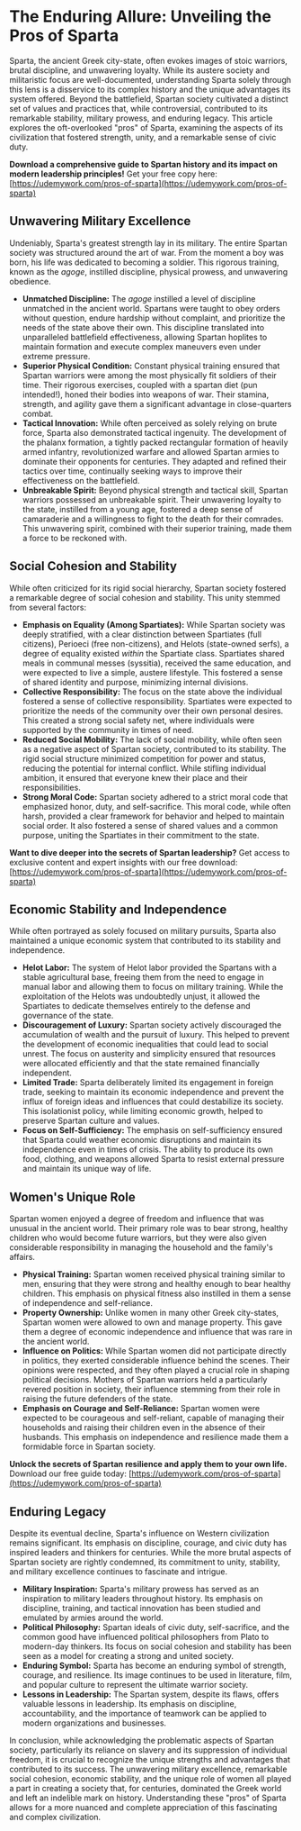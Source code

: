 # The Enduring Allure: Unveiling the Pros of Sparta

Sparta, the ancient Greek city-state, often evokes images of stoic warriors, brutal discipline, and unwavering loyalty. While its austere society and militaristic focus are well-documented, understanding Sparta solely through this lens is a disservice to its complex history and the unique advantages its system offered. Beyond the battlefield, Spartan society cultivated a distinct set of values and practices that, while controversial, contributed to its remarkable stability, military prowess, and enduring legacy. This article explores the oft-overlooked "pros" of Sparta, examining the aspects of its civilization that fostered strength, unity, and a remarkable sense of civic duty.

**Download a comprehensive guide to Spartan history and its impact on modern leadership principles!** Get your free copy here: [https://udemywork.com/pros-of-sparta](https://udemywork.com/pros-of-sparta)

## Unwavering Military Excellence

Undeniably, Sparta's greatest strength lay in its military. The entire Spartan society was structured around the art of war. From the moment a boy was born, his life was dedicated to becoming a soldier. This rigorous training, known as the *agoge*, instilled discipline, physical prowess, and unwavering obedience.

*   **Unmatched Discipline:** The *agoge* instilled a level of discipline unmatched in the ancient world. Spartans were taught to obey orders without question, endure hardship without complaint, and prioritize the needs of the state above their own. This discipline translated into unparalleled battlefield effectiveness, allowing Spartan hoplites to maintain formation and execute complex maneuvers even under extreme pressure.
*   **Superior Physical Condition:** Constant physical training ensured that Spartan warriors were among the most physically fit soldiers of their time. Their rigorous exercises, coupled with a spartan diet (pun intended!), honed their bodies into weapons of war. Their stamina, strength, and agility gave them a significant advantage in close-quarters combat.
*   **Tactical Innovation:** While often perceived as solely relying on brute force, Sparta also demonstrated tactical ingenuity. The development of the phalanx formation, a tightly packed rectangular formation of heavily armed infantry, revolutionized warfare and allowed Spartan armies to dominate their opponents for centuries. They adapted and refined their tactics over time, continually seeking ways to improve their effectiveness on the battlefield.
*   **Unbreakable Spirit:** Beyond physical strength and tactical skill, Spartan warriors possessed an unbreakable spirit. Their unwavering loyalty to the state, instilled from a young age, fostered a deep sense of camaraderie and a willingness to fight to the death for their comrades. This unwavering spirit, combined with their superior training, made them a force to be reckoned with.

## Social Cohesion and Stability

While often criticized for its rigid social hierarchy, Spartan society fostered a remarkable degree of social cohesion and stability. This unity stemmed from several factors:

*   **Emphasis on Equality (Among Spartiates):** While Spartan society was deeply stratified, with a clear distinction between Spartiates (full citizens), Perioeci (free non-citizens), and Helots (state-owned serfs), a degree of equality existed *within* the Spartiate class. Spartiates shared meals in communal messes (syssitia), received the same education, and were expected to live a simple, austere lifestyle. This fostered a sense of shared identity and purpose, minimizing internal divisions.
*   **Collective Responsibility:** The focus on the state above the individual fostered a sense of collective responsibility. Spartiates were expected to prioritize the needs of the community over their own personal desires. This created a strong social safety net, where individuals were supported by the community in times of need.
*   **Reduced Social Mobility:** The lack of social mobility, while often seen as a negative aspect of Spartan society, contributed to its stability. The rigid social structure minimized competition for power and status, reducing the potential for internal conflict. While stifling individual ambition, it ensured that everyone knew their place and their responsibilities.
*   **Strong Moral Code:** Spartan society adhered to a strict moral code that emphasized honor, duty, and self-sacrifice. This moral code, while often harsh, provided a clear framework for behavior and helped to maintain social order. It also fostered a sense of shared values and a common purpose, uniting the Spartiates in their commitment to the state.

**Want to dive deeper into the secrets of Spartan leadership?** Get access to exclusive content and expert insights with our free download: [https://udemywork.com/pros-of-sparta](https://udemywork.com/pros-of-sparta)

## Economic Stability and Independence

While often portrayed as solely focused on military pursuits, Sparta also maintained a unique economic system that contributed to its stability and independence.

*   **Helot Labor:** The system of Helot labor provided the Spartans with a stable agricultural base, freeing them from the need to engage in manual labor and allowing them to focus on military training. While the exploitation of the Helots was undoubtedly unjust, it allowed the Spartiates to dedicate themselves entirely to the defense and governance of the state.
*   **Discouragement of Luxury:** Spartan society actively discouraged the accumulation of wealth and the pursuit of luxury. This helped to prevent the development of economic inequalities that could lead to social unrest. The focus on austerity and simplicity ensured that resources were allocated efficiently and that the state remained financially independent.
*   **Limited Trade:** Sparta deliberately limited its engagement in foreign trade, seeking to maintain its economic independence and prevent the influx of foreign ideas and influences that could destabilize its society. This isolationist policy, while limiting economic growth, helped to preserve Spartan culture and values.
*   **Focus on Self-Sufficiency:** The emphasis on self-sufficiency ensured that Sparta could weather economic disruptions and maintain its independence even in times of crisis. The ability to produce its own food, clothing, and weapons allowed Sparta to resist external pressure and maintain its unique way of life.

## Women's Unique Role

Spartan women enjoyed a degree of freedom and influence that was unusual in the ancient world. Their primary role was to bear strong, healthy children who would become future warriors, but they were also given considerable responsibility in managing the household and the family's affairs.

*   **Physical Training:** Spartan women received physical training similar to men, ensuring that they were strong and healthy enough to bear healthy children. This emphasis on physical fitness also instilled in them a sense of independence and self-reliance.
*   **Property Ownership:** Unlike women in many other Greek city-states, Spartan women were allowed to own and manage property. This gave them a degree of economic independence and influence that was rare in the ancient world.
*   **Influence on Politics:** While Spartan women did not participate directly in politics, they exerted considerable influence behind the scenes. Their opinions were respected, and they often played a crucial role in shaping political decisions. Mothers of Spartan warriors held a particularly revered position in society, their influence stemming from their role in raising the future defenders of the state.
*   **Emphasis on Courage and Self-Reliance:** Spartan women were expected to be courageous and self-reliant, capable of managing their households and raising their children even in the absence of their husbands. This emphasis on independence and resilience made them a formidable force in Spartan society.

**Unlock the secrets of Spartan resilience and apply them to your own life.** Download our free guide today: [https://udemywork.com/pros-of-sparta](https://udemywork.com/pros-of-sparta)

## Enduring Legacy

Despite its eventual decline, Sparta's influence on Western civilization remains significant. Its emphasis on discipline, courage, and civic duty has inspired leaders and thinkers for centuries. While the more brutal aspects of Spartan society are rightly condemned, its commitment to unity, stability, and military excellence continues to fascinate and intrigue.

*   **Military Inspiration:** Sparta's military prowess has served as an inspiration to military leaders throughout history. Its emphasis on discipline, training, and tactical innovation has been studied and emulated by armies around the world.
*   **Political Philosophy:** Spartan ideals of civic duty, self-sacrifice, and the common good have influenced political philosophers from Plato to modern-day thinkers. Its focus on social cohesion and stability has been seen as a model for creating a strong and united society.
*   **Enduring Symbol:** Sparta has become an enduring symbol of strength, courage, and resilience. Its image continues to be used in literature, film, and popular culture to represent the ultimate warrior society.
*   **Lessons in Leadership:** The Spartan system, despite its flaws, offers valuable lessons in leadership. Its emphasis on discipline, accountability, and the importance of teamwork can be applied to modern organizations and businesses.

In conclusion, while acknowledging the problematic aspects of Spartan society, particularly its reliance on slavery and its suppression of individual freedom, it is crucial to recognize the unique strengths and advantages that contributed to its success. The unwavering military excellence, remarkable social cohesion, economic stability, and the unique role of women all played a part in creating a society that, for centuries, dominated the Greek world and left an indelible mark on history. Understanding these "pros" of Sparta allows for a more nuanced and complete appreciation of this fascinating and complex civilization.
